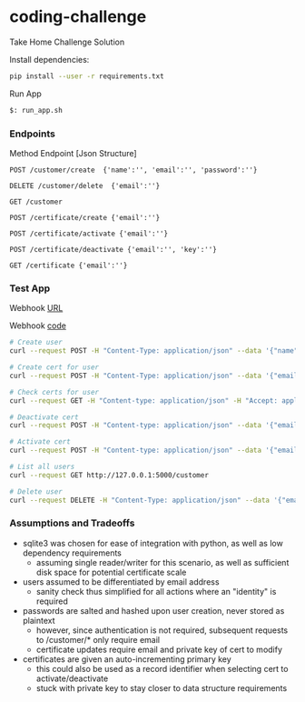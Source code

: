 # coding-challenge
Take Home Challenge Solution

Install dependencies:
```bash
pip install --user -r requirements.txt
```

Run App
```bash
$: run_app.sh
```

### Endpoints
Method Endpoint \[Json Structure\]

```POST /customer/create  {'name':'', 'email':'', 'password':''}```

```DELETE /customer/delete  {'email':''}```

```GET /customer```

```POST /certificate/create {'email':''}```

```POST /certificate/activate {'email':''}```

```POST /certificate/deactivate {'email':'', 'key':''}```

```GET /certificate {'email':''}```


### Test App

Webhook [URL](https://enuddqm54vfmht7.m.pipedream.net)

Webhook [code](https://pipedream.com/@brargolf/certificate-webhook-p_3nCa7Dz)

```bash
# Create user
curl --request POST -H "Content-Type: application/json" --data '{"name":"name0", "email":"email0@site.com", "password":"password"}' http://127.0.0.1:5000/customer/create

# Create cert for user
curl --request POST -H "Content-Type: application/json" --data '{"email":"email0@site.com"}' http://127.0.0.1:5000/certificate/create

# Check certs for user
curl --request GET -H "Content-type: application/json" -H "Accept: application/json" --data '{"email":"email0@site.com"}' http://127.0.0.1:5000/certificate

# Deactivate cert
curl --request POST -H "Content-type: application/json" --data '{"email":"email0@site.com","key":"<private key>"}' http://127.0.0.1:5000/certificate/deactivate

# Activate cert
curl --request POST -H "Content-type: application/json" --data '{"email":"email0@site.com","key":"<private key>"}' http://127.0.0.1:5000/certificate/activate

# List all users
curl --request GET http://127.0.0.1:5000/customer

# Delete user
curl --request DELETE -H "Content-Type: application/json" --data '{"email":"email0@site.com"}' http://127.0.0.1:5000/customer/delete
```

### Assumptions and Tradeoffs
- sqlite3 was chosen for ease of integration with python, as well as low dependency requirements 
  - assuming single reader/writer for this scenario, as well as sufficient disk space for potential certificate scale
- users assumed to be differentiated by email address
  - sanity check thus simplified for all actions where an "identity" is required
- passwords are salted and hashed upon user creation, never stored as plaintext
  - however, since authentication is not required, subsequent requests to /customer/* only require email
  - certificate updates require email and private key of cert to modify
- certificates are given an auto-incrementing primary key
  - this could also be used as a record identifier when selecting cert to activate/deactivate
  - stuck with private key to stay closer to data structure requirements
